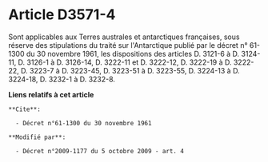 # Article D3571-4

Sont applicables aux Terres australes et antarctiques françaises, sous réserve des stipulations du traité sur l'Antarctique
publié par le décret n° 61-1300 du 30 novembre 1961, les dispositions des articles    D. 3121-6 à D. 3124-11, D. 3126-1 à D.
3126-14, D. 3222-11 et D. 3222-12, D. 3222-19 à D. 3222-22, D. 3223-7 à D. 3223-45, D. 3223-51 à D. 3223-55, D. 3224-13 à D.
3224-18, D. 3232-1 à D. 3232-8.

**Liens relatifs à cet article**

	**Cite**:

	  - Décret n°61-1300 du 30 novembre 1961

	**Modifié par**:

	  - Décret n°2009-1177 du 5 octobre 2009 - art. 4
